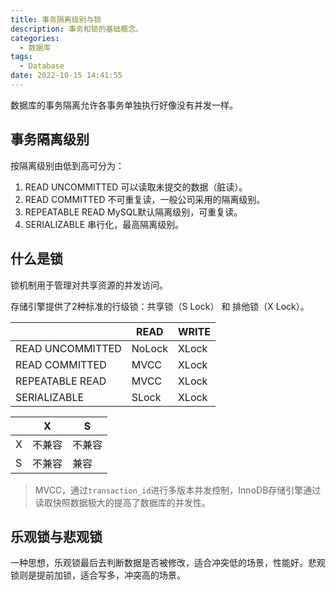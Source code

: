 ```yaml
---
title: 事务隔离级别与锁
description: 事务和锁的基础概念。
categories:
  - 数据库
tags:
  - Database
date: 2022-10-15 14:41:55
---
```


数据库的事务隔离允许各事务单独执行好像没有并发一样。

## 事务隔离级别

按隔离级别由低到高可分为：

1. READ UNCOMMITTED 可以读取未提交的数据（脏读）。
2. READ COMMITTED 不可重复读，一般公司采用的隔离级别。
3. REPEATABLE READ MySQL默认隔离级别，可重复读。
4. SERIALIZABLE 串行化，最高隔离级别。

## 什么是锁

锁机制用于管理对共享资源的并发访问。

存储引擎提供了2种标准的行级锁：共享锁（S Lock） 和 排他锁（X Lock）。

|                  | READ   | WRITE |
| ---------------- | ------ | ----- |
| READ UNCOMMITTED | NoLock | XLock |
| READ COMMITTED   | MVCC   | XLock |
| REPEATABLE READ  | MVCC   | XLock |
| SERIALIZABLE     | SLock  | XLock |

|     | X      | S      |
| --- | ------ | ------ |
| X   | 不兼容 | 不兼容 |
| S   | 不兼容 | 兼容   |

> MVCC，通过`transaction_id`进行多版本并发控制，InnoDB存储引擎通过读取快照数据极大的提高了数据库的并发性。

## 乐观锁与悲观锁

一种思想，乐观锁最后去判断数据是否被修改，适合冲突低的场景，性能好。悲观锁则是提前加锁，适合写多，冲突高的场景。

